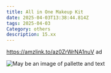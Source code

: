 ```yaml
---
title: All in One Makeup Kit
date: 2025-04-03T13:38:44.814Z
tags: 2025-04-03
Category: others
description: 15.xx
---
```

https://amzlink.to/az0ZrWrNA1nuV  ad <!--StartFragment-->

![May be an image of pallette and text](https://scontent.fccu31-2.fna.fbcdn.net/v/t39.30808-6/488231409_629533856746306_6613009846908919662_n.jpg?stp=dst-jpg_p526x296_tt6&_nc_cat=103&ccb=1-7&_nc_sid=aa7b47&_nc_ohc=N9mSWGp8bCYQ7kNvgHcIhl0&_nc_oc=AdmftLdxFkCGKiWg5Zrtuui24cK53DkME_Rl6fToHTcQB99USIqfM1XG9tyo-PkTAGI&_nc_zt=23&_nc_ht=scontent.fccu31-2.fna&_nc_gid=q8gOg0u67Jk0sf9hD1jMeA&oh=00_AYFearZFTx4HV8XJbdzjX8T1VKjQvwA2sy9KrWflaLn-Qg&oe=67F1CA31)

<!--EndFragment-->